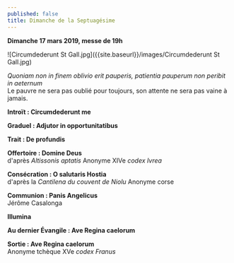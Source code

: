 ```yaml
---
published: false
title: Dimanche de la Septuagésime
---
```

**Dimanche 17 mars 2019, messe de 19h**

![Circumdederunt St Gall.jpg]({{site.baseurl}}/images/Circumdederunt St Gall.jpg)


*Quoniam non in finem oblivio erit pauperis, patientia pauperum non peribit in aeternum*  
Le pauvre ne sera pas oublié pour toujours, son attente ne sera pas vaine à jamais.

**Introït : Circumdederunt me**

**Graduel : Adjutor in opportunitatibus**

**Trait : De profundis**

**Offertoire : Domine Deus**  
d'après *Altissonis aptatis* Anonyme XIVe *codex Ivrea*

**Consécration : O salutaris Hostia**  
d'après la *Cantilena du couvent de Niolu* Anonyme corse

**Communion : Panis Angelicus**  
Jérôme Casalonga

**Illumina**  

**Au dernier Évangile : Ave Regina caelorum**

**Sortie : Ave Regina caelorum**  
Anonyme tchèque XVe *codex Franus*
